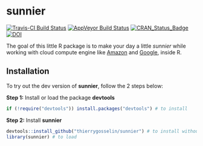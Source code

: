 # sunnier
[![Travis-CI Build Status](https://travis-ci.org/thierrygosselin/sunnier.svg?branch=master)](https://travis-ci.org/thierrygosselin/sunnier)
[![AppVeyor Build Status](https://ci.appveyor.com/api/projects/status/github/thierrygosselin/sunnier?branch=master&svg=true)](https://ci.appveyor.com/project/thierrygosselin/sunnier)
[![CRAN_Status_Badge](http://www.r-pkg.org/badges/version/sunnier)](https://cran.r-project.org/package=sunnier)
[![DOI](https://zenodo.org/badge/doi/10.5281/zenodo.57039.svg)](http://dx.doi.org/10.5281/zenodo.57039)



The goal of this little R package is to make your day a little *sunnier* while working with 
cloud compute engine like 
[Amazon](https://console.aws.amazon.com/ec2) and 
[Google](https://cloud.google.com), inside R.

## Installation
To try out the dev version of **sunnier**, follow the 2 steps below:

**Step 1:** Install or load the package **devtools**
```r
if (!require("devtools")) install.packages("devtools") # to install
```

**Step 2:** Install **sunnier**
```r
devtools::install_github("thierrygosselin/sunnier") # to install without vignettes
library(sunnier) # to load
```
